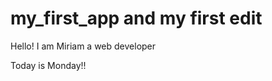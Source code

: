 # my_first_app and my first edit
<p>Hello! I am Miriam a web developer</p>
<p>Today is Monday!!</p>
